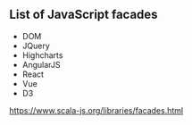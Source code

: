 ## List of JavaScript facades

* DOM
* JQuery
* Highcharts
* AngularJS
* React
* Vue
* D3

https://www.scala-js.org/libraries/facades.html
